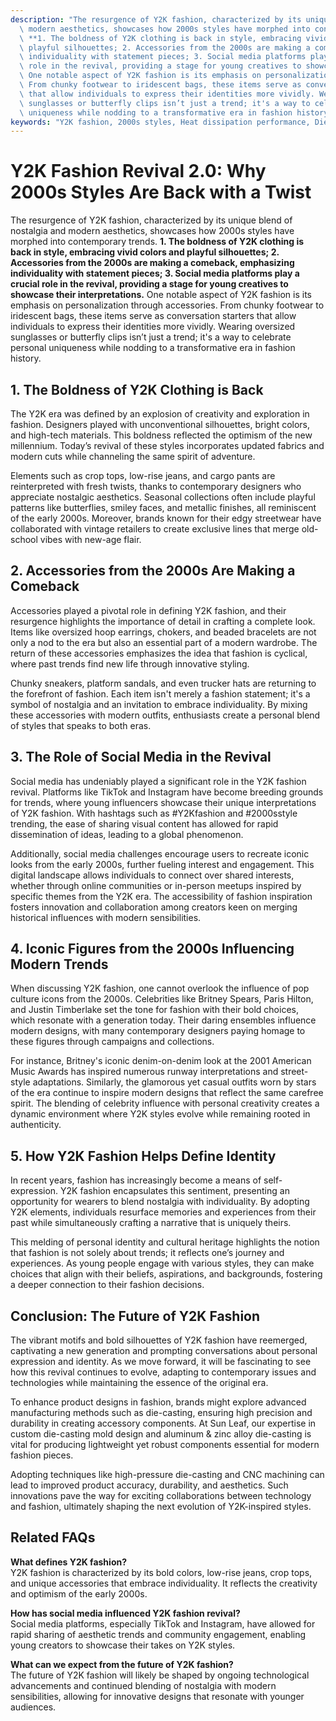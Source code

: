 ```yaml
---
description: "The resurgence of Y2K fashion, characterized by its unique blend of nostalgia and\
  \ modern aesthetics, showcases how 2000s styles have morphed into contemporary trends.\
  \ **1. The boldness of Y2K clothing is back in style, embracing vivid colors and\
  \ playful silhouettes; 2. Accessories from the 2000s are making a comeback, emphasizing\
  \ individuality with statement pieces; 3. Social media platforms play a crucial\
  \ role in the revival, providing a stage for young creatives to showcase their interpretations.**\
  \ One notable aspect of Y2K fashion is its emphasis on personalization through accessories.\
  \ From chunky footwear to iridescent bags, these items serve as conversation starters\
  \ that allow individuals to express their identities more vividly. Wearing oversized\
  \ sunglasses or butterfly clips isn’t just a trend; it's a way to celebrate personal\
  \ uniqueness while nodding to a transformative era in fashion history."
keywords: "Y2K fashion, 2000s styles, Heat dissipation performance, Die casting process"
---
```

# Y2K Fashion Revival 2.0: Why 2000s Styles Are Back with a Twist

The resurgence of Y2K fashion, characterized by its unique blend of nostalgia and modern aesthetics, showcases how 2000s styles have morphed into contemporary trends. **1. The boldness of Y2K clothing is back in style, embracing vivid colors and playful silhouettes; 2. Accessories from the 2000s are making a comeback, emphasizing individuality with statement pieces; 3. Social media platforms play a crucial role in the revival, providing a stage for young creatives to showcase their interpretations.** One notable aspect of Y2K fashion is its emphasis on personalization through accessories. From chunky footwear to iridescent bags, these items serve as conversation starters that allow individuals to express their identities more vividly. Wearing oversized sunglasses or butterfly clips isn’t just a trend; it's a way to celebrate personal uniqueness while nodding to a transformative era in fashion history.

## **1. The Boldness of Y2K Clothing is Back**

The Y2K era was defined by an explosion of creativity and exploration in fashion. Designers played with unconventional silhouettes, bright colors, and high-tech materials. This boldness reflected the optimism of the new millennium. Today’s revival of these styles incorporates updated fabrics and modern cuts while channeling the same spirit of adventure. 

Elements such as crop tops, low-rise jeans, and cargo pants are reinterpreted with fresh twists, thanks to contemporary designers who appreciate nostalgic aesthetics. Seasonal collections often include playful patterns like butterflies, smiley faces, and metallic finishes, all reminiscent of the early 2000s. Moreover, brands known for their edgy streetwear have collaborated with vintage retailers to create exclusive lines that merge old-school vibes with new-age flair.

## **2. Accessories from the 2000s Are Making a Comeback**

Accessories played a pivotal role in defining Y2K fashion, and their resurgence highlights the importance of detail in crafting a complete look. Items like oversized hoop earrings, chokers, and beaded bracelets are not only a nod to the era but also an essential part of a modern wardrobe. The return of these accessories emphasizes the idea that fashion is cyclical, where past trends find new life through innovative styling.

Chunky sneakers, platform sandals, and even trucker hats are returning to the forefront of fashion. Each item isn't merely a fashion statement; it's a symbol of nostalgia and an invitation to embrace individuality. By mixing these accessories with modern outfits, enthusiasts create a personal blend of styles that speaks to both eras.

## **3. The Role of Social Media in the Revival**

Social media has undeniably played a significant role in the Y2K fashion revival. Platforms like TikTok and Instagram have become breeding grounds for trends, where young influencers showcase their unique interpretations of Y2K fashion. With hashtags such as #Y2Kfashion and #2000sstyle trending, the ease of sharing visual content has allowed for rapid dissemination of ideas, leading to a global phenomenon.

Additionally, social media challenges encourage users to recreate iconic looks from the early 2000s, further fueling interest and engagement. This digital landscape allows individuals to connect over shared interests, whether through online communities or in-person meetups inspired by specific themes from the Y2K era. The accessibility of fashion inspiration fosters innovation and collaboration among creators keen on merging historical influences with modern sensibilities.

## **4. Iconic Figures from the 2000s Influencing Modern Trends**

When discussing Y2K fashion, one cannot overlook the influence of pop culture icons from the 2000s. Celebrities like Britney Spears, Paris Hilton, and Justin Timberlake set the tone for fashion with their bold choices, which resonate with a generation today. Their daring ensembles influence modern designs, with many contemporary designers paying homage to these figures through campaigns and collections.

For instance, Britney's iconic denim-on-denim look at the 2001 American Music Awards has inspired numerous runway interpretations and street-style adaptations. Similarly, the glamorous yet casual outfits worn by stars of the era continue to inspire modern designs that reflect the same carefree spirit. The blending of celebrity influence with personal creativity creates a dynamic environment where Y2K styles evolve while remaining rooted in authenticity.

## **5. How Y2K Fashion Helps Define Identity**

In recent years, fashion has increasingly become a means of self-expression. Y2K fashion encapsulates this sentiment, presenting an opportunity for wearers to blend nostalgia with individuality. By adopting Y2K elements, individuals resurface memories and experiences from their past while simultaneously crafting a narrative that is uniquely theirs.

This melding of personal identity and cultural heritage highlights the notion that fashion is not solely about trends; it reflects one’s journey and experiences. As young people engage with various styles, they can make choices that align with their beliefs, aspirations, and backgrounds, fostering a deeper connection to their fashion decisions.

## **Conclusion: The Future of Y2K Fashion**

The vibrant motifs and bold silhouettes of Y2K fashion have reemerged, captivating a new generation and prompting conversations about personal expression and identity. As we move forward, it will be fascinating to see how this revival continues to evolve, adapting to contemporary issues and technologies while maintaining the essence of the original era.

To enhance product designs in fashion, brands might explore advanced manufacturing methods such as die-casting, ensuring high precision and durability in creating accessory components. At Sun Leaf, our expertise in custom die-casting mold design and aluminum & zinc alloy die-casting is vital for producing lightweight yet robust components essential for modern fashion pieces.

Adopting techniques like high-pressure die-casting and CNC machining can lead to improved product accuracy, durability, and aesthetics. Such innovations pave the way for exciting collaborations between technology and fashion, ultimately shaping the next evolution of Y2K-inspired styles.

## Related FAQs

**What defines Y2K fashion?**  
Y2K fashion is characterized by its bold colors, low-rise jeans, crop tops, and unique accessories that embrace individuality. It reflects the creativity and optimism of the early 2000s.

**How has social media influenced Y2K fashion revival?**  
Social media platforms, especially TikTok and Instagram, have allowed for rapid sharing of aesthetic trends and community engagement, enabling young creators to showcase their takes on Y2K styles.

**What can we expect from the future of Y2K fashion?**  
The future of Y2K fashion will likely be shaped by ongoing technological advancements and continued blending of nostalgia with modern sensibilities, allowing for innovative designs that resonate with younger audiences.
